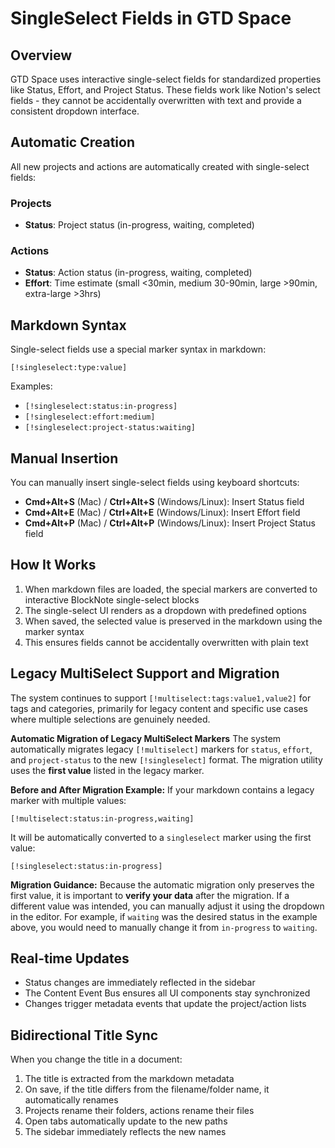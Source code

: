 # SingleSelect Fields in GTD Space

## Overview
GTD Space uses interactive single-select fields for standardized properties like Status, Effort, and Project Status. These fields work like Notion's select fields - they cannot be accidentally overwritten with text and provide a consistent dropdown interface.

## Automatic Creation
All new projects and actions are automatically created with single-select fields:

### Projects
- **Status**: Project status (in-progress, waiting, completed)

### Actions  
- **Status**: Action status (in-progress, waiting, completed)
- **Effort**: Time estimate (small <30min, medium 30-90min, large >90min, extra-large >3hrs)

## Markdown Syntax
Single-select fields use a special marker syntax in markdown:
```
[!singleselect:type:value]
```

Examples:
- `[!singleselect:status:in-progress]`
- `[!singleselect:effort:medium]`
- `[!singleselect:project-status:waiting]`

## Manual Insertion
You can manually insert single-select fields using keyboard shortcuts:

- **Cmd+Alt+S** (Mac) / **Ctrl+Alt+S** (Windows/Linux): Insert Status field
- **Cmd+Alt+E** (Mac) / **Ctrl+Alt+E** (Windows/Linux): Insert Effort field  
- **Cmd+Alt+P** (Mac) / **Ctrl+Alt+P** (Windows/Linux): Insert Project Status field

## How It Works
1. When markdown files are loaded, the special markers are converted to interactive BlockNote single-select blocks
2. The single-select UI renders as a dropdown with predefined options
3. When saved, the selected value is preserved in the markdown using the marker syntax
4. This ensures fields cannot be accidentally overwritten with plain text

## Legacy MultiSelect Support and Migration

The system continues to support `[!multiselect:tags:value1,value2]` for tags and categories, primarily for legacy content and specific use cases where multiple selections are genuinely needed.

**Automatic Migration of Legacy MultiSelect Markers**
The system automatically migrates legacy `[!multiselect]` markers for `status`, `effort`, and `project-status` to the new `[!singleselect]` format. The migration utility uses the **first value** listed in the legacy marker.

**Before and After Migration Example:**
If your markdown contains a legacy marker with multiple values:
```
[!multiselect:status:in-progress,waiting]
```
It will be automatically converted to a `singleselect` marker using the first value:
```
[!singleselect:status:in-progress]
```

**Migration Guidance:**
Because the automatic migration only preserves the first value, it is important to **verify your data** after the migration. If a different value was intended, you can manually adjust it using the dropdown in the editor. For example, if `waiting` was the desired status in the example above, you would need to manually change it from `in-progress` to `waiting`.

## Real-time Updates
- Status changes are immediately reflected in the sidebar
- The Content Event Bus ensures all UI components stay synchronized
- Changes trigger metadata events that update the project/action lists

## Bidirectional Title Sync
When you change the title in a document:
1. The title is extracted from the markdown metadata
2. On save, if the title differs from the filename/folder name, it automatically renames
3. Projects rename their folders, actions rename their files
4. Open tabs automatically update to the new paths
5. The sidebar immediately reflects the new names
